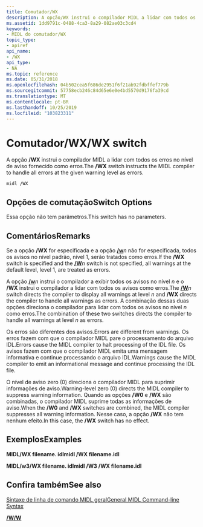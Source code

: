 ```yaml
---
title: Comutador/WX
description: A opção/WX instrui o compilador MIDL a lidar com todos os erros no nível de aviso fornecido como erros.
ms.assetid: 1dd9791c-0488-4ca3-8a29-082ae03c3cd4
keywords:
- MIDL do comutador/WX
topic_type:
- apiref
api_name:
- /WX
api_type:
- NA
ms.topic: reference
ms.date: 05/31/2018
ms.openlocfilehash: 04b502cea5f686de2951f6f21ab92fdbffef779b
ms.sourcegitcommit: 57758ecb246c84d65e6e0e4bd5570d9176fa39cd
ms.translationtype: MT
ms.contentlocale: pt-BR
ms.lasthandoff: 10/25/2019
ms.locfileid: "103823311"
---
```

# <a name="wx-switch"></a><span data-ttu-id="d576a-104">Comutador/WX</span><span class="sxs-lookup"><span data-stu-id="d576a-104">/WX switch</span></span>

<span data-ttu-id="d576a-105">A opção **/WX** instrui o compilador MIDL a lidar com todos os erros no nível de aviso fornecido como erros.</span><span class="sxs-lookup"><span data-stu-id="d576a-105">The **/WX** switch instructs the MIDL compiler to handle all errors at the given warning level as errors.</span></span>

``` syntax
midl /WX
```

## <a name="switch-options"></a><span data-ttu-id="d576a-106">Opções de comutação</span><span class="sxs-lookup"><span data-stu-id="d576a-106">Switch Options</span></span>

<span data-ttu-id="d576a-107">Essa opção não tem parâmetros.</span><span class="sxs-lookup"><span data-stu-id="d576a-107">This switch has no parameters.</span></span>

## <a name="remarks"></a><span data-ttu-id="d576a-108">Comentários</span><span class="sxs-lookup"><span data-stu-id="d576a-108">Remarks</span></span>

<span data-ttu-id="d576a-109">Se a opção **/WX** for especificada e a opção [**/w**](-w.md)*n* não for especificada, todos os avisos no nível padrão, nível 1, serão tratados como erros.</span><span class="sxs-lookup"><span data-stu-id="d576a-109">If the **/WX** switch is specified and the [**/W**](-w.md)*n* switch is not specified, all warnings at the default level, level 1, are treated as errors.</span></span>

<span data-ttu-id="d576a-110">A opção [**/w**](-w.md)*n* instrui o compilador a exibir todos os avisos no nível *n* e o **/WX** instrui o compilador a lidar com todos os avisos como erros.</span><span class="sxs-lookup"><span data-stu-id="d576a-110">The [**/W**](-w.md)*n* switch directs the compiler to display all warnings at level *n* and **/WX** directs the compiler to handle all warnings as errors.</span></span> <span data-ttu-id="d576a-111">A combinação dessas duas opções direciona o compilador para lidar com todos os avisos no nível *n* como erros.</span><span class="sxs-lookup"><span data-stu-id="d576a-111">The combination of these two switches directs the compiler to handle all warnings at level *n* as errors.</span></span>

<span data-ttu-id="d576a-112">Os erros são diferentes dos avisos.</span><span class="sxs-lookup"><span data-stu-id="d576a-112">Errors are different from warnings.</span></span> <span data-ttu-id="d576a-113">Os erros fazem com que o compilador MIDL pare o processamento do arquivo IDL.</span><span class="sxs-lookup"><span data-stu-id="d576a-113">Errors cause the MIDL compiler to halt processing of the IDL file.</span></span> <span data-ttu-id="d576a-114">Os avisos fazem com que o compilador MIDL emita uma mensagem informativa e continue processando o arquivo IDL.</span><span class="sxs-lookup"><span data-stu-id="d576a-114">Warnings cause the MIDL compiler to emit an informational message and continue processing the IDL file.</span></span>

<span data-ttu-id="d576a-115">O nível de aviso zero (0) direciona o compilador MIDL para suprimir informações de aviso.</span><span class="sxs-lookup"><span data-stu-id="d576a-115">Warning-level zero (0) directs the MIDL compiler to suppress warning information.</span></span> <span data-ttu-id="d576a-116">Quando as opções **/W0** e **/WX** são combinadas, o compilador MIDL suprime todas as informações de aviso.</span><span class="sxs-lookup"><span data-stu-id="d576a-116">When the **/W0** and **/WX** switches are combined, the MIDL compiler suppresses all warning information.</span></span> <span data-ttu-id="d576a-117">Nesse caso, a opção **/WX** não tem nenhum efeito.</span><span class="sxs-lookup"><span data-stu-id="d576a-117">In this case, the **/WX** switch has no effect.</span></span>

## <a name="examples"></a><span data-ttu-id="d576a-118">Exemplos</span><span class="sxs-lookup"><span data-stu-id="d576a-118">Examples</span></span>

<span data-ttu-id="d576a-119">**MIDL/WX filename. idl**</span><span class="sxs-lookup"><span data-stu-id="d576a-119">**midl /WX filename.idl**</span></span>

<span data-ttu-id="d576a-120">**MIDL/w3/WX filename. idl**</span><span class="sxs-lookup"><span data-stu-id="d576a-120">**midl /W3 /WX filename.idl**</span></span>

## <a name="see-also"></a><span data-ttu-id="d576a-121">Confira também</span><span class="sxs-lookup"><span data-stu-id="d576a-121">See also</span></span>

<dl> <dt>

[<span data-ttu-id="d576a-122">Sintaxe de linha de comando MIDL geral</span><span class="sxs-lookup"><span data-stu-id="d576a-122">General MIDL Command-line Syntax</span></span>](general-midl-command-line-syntax.md)
</dt> <dt>

[<span data-ttu-id="d576a-123">**/W**</span><span class="sxs-lookup"><span data-stu-id="d576a-123">**/W**</span></span>](-w.md)
</dt> </dl>

 

 




